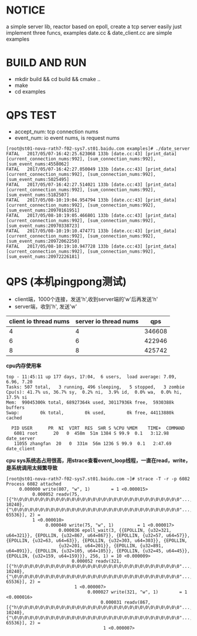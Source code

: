 # NOTICE
a simple server lib, reactor based on epoll, create a tcp server easily just implement three funcs,
examples date.cc & date_client.cc are simple examples
# BUILD AND RUN
* mkdir build && cd build && cmake ..
* make
* cd examples

# QPS TEST

* accept_num: tcp connection nums
* event_num: io event nums, is request nums

```
[root@st01-nova-rath7-f02-sys7.st01.baidu.com examples]# ./date_server
FATAL   2017/05/07-16:42:25.623068 133b [date.cc:43] [print_data] [current_connection_nums:992], [sum_connection_nums:992], [sum_event_nums:4558062]
FATAL   2017/05/07-16:42:27.050049 133b [date.cc:43] [print_data] [current_connection_nums:992], [sum_connection_nums:992], [sum_event_nums:5025495]
FATAL   2017/05/07-16:42:27.514021 133b [date.cc:43] [print_data] [current_connection_nums:992], [sum_connection_nums:992], [sum_event_nums:5182507]
FATAL   2017/05/08-10:19:04.954794 133b [date.cc:43] [print_data] [current_connection_nums:992], [sum_connection_nums:992], [sum_event_nums:20970161951]
FATAL   2017/05/08-10:19:05.466801 133b [date.cc:43] [print_data] [current_connection_nums:992], [sum_connection_nums:992], [sum_event_nums:20970338723]
FATAL   2017/05/08-10:19:10.474771 133b [date.cc:43] [print_data] [current_connection_nums:992], [sum_connection_nums:992], [sum_event_nums:20972062250]
FATAL   2017/05/08-10:19:10.947728 133b [date.cc:43] [print_data] [current_connection_nums:992], [sum_connection_nums:992], [sum_event_nums:20972226181]

```

# QPS (本机pingpong测试)
* client端，1000个连接，发送'h',收到server端的'w'后再发送'h'
* server端，收到'h', 发送'w'

|client io thread nums|server io thread nums|qps|
|----|----|----|
|4|4|346608|
|6|6|422946|
|8|8|425742|

**cpu内存使用率**
```
top - 11:45:11 up 177 days, 17:04,  6 users,  load average: 7.09, 6.96, 7.20
Tasks: 507 total,   3 running, 496 sleeping,   5 stopped,   3 zombie
Cpu(s): 41.7% us, 36.7% sy,  0.2% ni,  3.9% id,  0.0% wa,  0.0% hi, 17.5% si
Mem:  99045300k total, 68927364k used, 30117936k free,  5930388k buffers
Swap:        0k total,        0k used,        0k free, 44113880k cached

  PID USER      PR  NI  VIRT  RES  SHR S %CPU %MEM    TIME+  COMMAND
   6081 root      20   0  458m  51m 1384 S 99.9  0.1   3:12.98 date_server
   11055 zhangfan  20   0  331m  56m 1236 S 99.9  0.1   2:47.69 date_client

```
**cpu sys系统态占用很高，用strace查看event_loop线程，一直在read，write，是系统调用太频繁导致**
```
[root@st01-nova-rath7-f02-sys7.st01.baidu.com ~]# strace -T -r -p 6082
Process 6082 attached
     0.000000 write(807, "w", 1)        = 1 <0.000015>
          0.000052 readv(75, [{"h\0\0\0\0\0\0\0\0\0\0\0\0\0\0\0\0\0\0\0\0\0\0\0\0\0\0\0\0\0\0\0"..., 10240}, {"\0\0\0\0\0\0\0\0\0\0\0\0\0\0\0\0\0\0\0\0\0\0\0\0\0\0\0\0\0\0\0\0"..., 65536}], 2) =
          1 <0.000010>
               0.000040 write(75, "w", 1)         = 1 <0.000017>
                    0.000036 epoll_wait(3, {{EPOLLIN, {u32=321, u64=321}}, {EPOLLIN, {u32=867, u64=867}}, {EPOLLIN, {u32=57, u64=57}}, {EPOLLIN, {u32=63, u64=63}}, {EPOLLIN, {u32=303, u64=303}}, {EPOLLIN,
                    {u32=201, u64=201}}, {EPOLLIN, {u32=891, u64=891}}, {EPOLLIN, {u32=105, u64=105}}, {EPOLLIN, {u32=45, u64=45}}, {EPOLLIN, {u32=159, u64=159}}}, 256, 1) = 10 <0.000009>
                         0.000052 readv(321, [{"h\0\0\0\0\0\0\0\0\0\0\0\0\0\0\0\0\0\0\0\0\0\0\0\0\0\0\0\0\0\0\0"..., 10240}, {"\0\0\0\0\0\0\0\0\0\0\0\0\0\0\0\0\0\0\0\0\0\0\0\0\0\0\0\0\0\0\0\0"..., 65536}], 2) =
                          1 <0.000007>
                               0.000027 write(321, "w", 1)        = 1 <0.000016>
                                    0.000031 readv(867, [{"h\0\0\0\0\0\0\0\0\0\0\0\0\0\0\0\0\0\0\0\0\0\0\0\0\0\0\0\0\0\0\0"..., 10240}, {"\0\0\0\0\0\0\0\0\0\0\0\0\0\0\0\0\0\0\0\0\0\0\0\0\0\0\0\0\0\0\0\0"..., 65536}], 2) =
                                     1 <0.000007>

```
